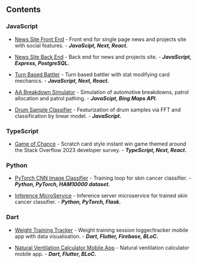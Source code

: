 ## Contents


### JavaScript

- [News Site Front End](https://github.com/micknice/the-tardigrade) - Front end for single page news and projects site with social features. - ___JavaScipt, Next, React.___

- [News Site Back End](https://github.com/micknice/nc-news-back-end)  - Back end for news and projects site. - ___JavaScript, Express, PostgreSQL.___

- [Turn Based Battler](https://github.com/micknice/memeosphere) - Turn based battler with stat modifying card mechanics. - ___JavaScript, Next, React.___
  
- [AA Breakdown Simulator](https://github.com/micknice/AA_breakdown_simulator) - Simulation of automotive breakdowns, patrol allocation and patrol pathing. - ___JavaScipt, Bing Maps API.___

- [Drum Sample Classifier](https://github.com/micknice/drum-sample-classifier) - Featurization of drum samples via FFT and classification by linear model. - ___JavaScript.___

### TypeScript

- [Game of Chance](https://github.com/micknice/scratch-overflow) - Scratch card style instant win game themed around the Stack Overflow 2023 developer survey. - ___TypeScript, Next, React.___

### Python

- [PyTorch CNN Image Classifier](#pytorch-cnn-image-classifier) - Training loop for skin cancer classifier. - ___Python, PyTorch, HAM10000 dataset.___

- [Inference MicroService](https://github.com/micknice/skin-classification-server) - Inference server microservice for trained skin cancer classifier. - ___Python, PyTorch, Flask.___

### Dart

- [Weight Training Tracker](https://github.com/micknice/any_percent_flutter_app) - Weight training session logger/tracker mobile app with data visualisation. - ___Dart, Flutter, Firebase, BLoC.___
  
- [Natural Ventilation Calculator Mobile App](https://github.com/micknice/natural-ventilation-calculator-app) - Natural ventilation calculator mobile app.  - ___Dart, Flutter, BLoC.___ 


















